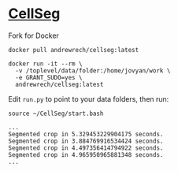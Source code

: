 # [CellSeg](http://dx.doi.org/10.1186/s12859-022-04570-9)

Fork for Docker

```
docker pull andrewrech/cellseg:latest
```

```
docker run -it --rm \
  -v /toplevel/data/folder:/home/jovyan/work \
  -e GRANT_SUDO=yes \
  andrewrech/cellseg:latest
```

Edit `run.py` to point to your data folders, then run:
```
source ~/CellSeg/start.bash
```

```
...
Segmented crop in 5.329453229904175 seconds.
Segmented crop in 3.884769916534424 seconds.
Segmented crop in 4.497356414794922 seconds.
Segmented crop in 4.965950965881348 seconds.
...
```
